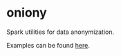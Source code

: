 # oniony

Spark utilities for data anonymization.

Examples can be found [here](notebooks/examples.ipynb).